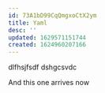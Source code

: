 ```yaml
---
id: 73A1bD99CqQmgxoCtX2ym
title: Yaml
desc: ''
updated: 1629571151744
created: 1624960207166
---
```


dlfhsjfsdf
dshgcsvdc


And this one arrives now
